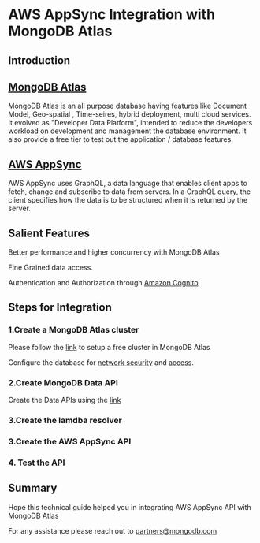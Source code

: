 # AWS AppSync Integration with MongoDB Atlas

## Introduction


## [MongoDB Atlas](https://www.mongodb.com/atlas)

MongoDB Atlas is an all purpose database having features like Document Model, Geo-spatial , Time-seires, hybrid deployment, multi cloud services. It evolved as "Developer Data Platform", intended to reduce the developers workload on development and management the database environment. It also provide a free tier to test out the application / database features.


## [AWS AppSync](https://aws.amazon.com/appsync/)
AWS AppSync uses GraphQL, a data language that enables client apps to fetch, change and subscribe to data from servers. In a GraphQL query, the client specifies how the data is to be structured when it is returned by the server.

## Salient Features

Better performance and higher concurrency with MongoDB Atlas

Fine Grained data access.

Authentication and Authorization through [Amazon Cognito](https://docs.aws.amazon.com/cognito/latest/developerguide/what-is-amazon-cognito.html)



## Steps for Integration

### 1.Create a MongoDB Atlas cluster

Please follow the [link](https://www.mongodb.com/docs/atlas/tutorial/deploy-free-tier-cluster) to setup a free cluster in MongoDB Atlas

Configure the database for [network security](https://www.mongodb.com/docs/atlas/security/add-ip-address-to-list/) and [access](https://www.mongodb.com/docs/atlas/tutorial/create-mongodb-user-for-cluster/).


### 2.Create MongoDB Data API

Create the Data APIs using the [link](https://www.mongodb.com/developer/products/atlas/atlas-data-api-introduction/)


### 3.Create the lamdba resolver


### 3.Create the AWS AppSync API


### 4. Test the API

## Summary

Hope this technical guide helped you in integrating AWS AppSync API with MongoDB Atlas

For any assistance please reach out to partners@mongodb.com
